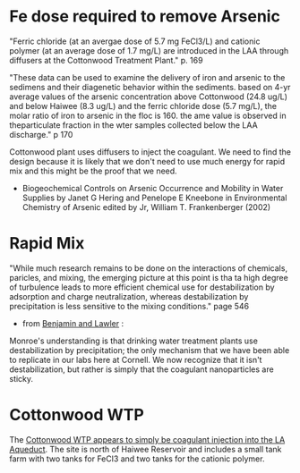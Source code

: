 # Fe dose required to remove Arsenic

"Ferric chloride (at an avergae dose of 5.7 mg FeCl3/L) and cationic polymer (at an average dose of 1.7 mg/L) are introduced in the LAA through diffusers at the Cottonwood Treatment Plant." p. 169

"These data can be used to examine the delivery of iron and arsenic to the sedimens and their diagenetic behavior within the sediments. based on 4-yr average values of the arsenic concentration above Cottonwood (24.8 ug/L) and below Haiwee (8.3 ug/L) and the ferric chloride dose (5.7 mg/L), the molar ratio of iron to arsenic in the floc is 160. the ame value is observed in theparticulate fraction in the wter samples collected below the LAA discharge." p 170

Cottonwood plant uses diffusers to inject the coagulant. We need to find the design because it is likely that we don't need to use much energy for rapid mix and this might be the proof that we need.

- Biogeochemical Controls on Arsenic Occurrence and Mobility in Water Supplies by Janet G Hering and Penelope E Kneebone in Environmental Chemistry of Arsenic edited by Jr, William T. Frankenberger (2002)


# Rapid Mix

"While much research remains to be done on the interactions of chemicals, paricles, and mixing, the emerging picture at this point is tha ta high degree of turbulence leads to more efficient chemical use for destabilization by adsorption and charge neutralization, whereas destabilization by precipitation is less sensitive to the mixing conditions." page 546

- from [Benjamin and Lawler](https://newcatalog.library.cornell.edu/catalog/8516026) :

Monroe's understanding is that drinking water treatment plants use destabilization by precipitation; the only mechanism that we have been able to replicate in our labs here at Cornell. We now recognize that it isn't destabilization, but rather is simply that the coagulant nanoparticles are sticky.

# Cottonwood WTP

The [Cottonwood WTP appears to simply be coagulant injection into the LA Aqueduct](https://www.google.com/maps/@36.4157393,-118.0395053,135m/data=!3m1!1e3). The site is north of Haiwee Reservoir and includes a small tank farm with two tanks for FeCl3 and two tanks for the cationic polymer. 
